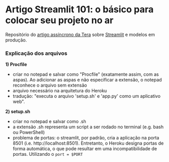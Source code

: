 # Artigo Streamlit 101: o básico para colocar seu projeto no ar
Repositório do [artigo assíncrono da Tera](https://medium.com/@rknagao/streamlit-101-o-b%C3%A1sico-para-colocar-seu-projeto-no-ar-38a71bd641eb) sobre [Streamlit](https://www.streamlit.io/) e modelos em produção.


### Explicação dos arquivos

**1) Procfile**
* criar no notepad e salvar como "Procfile" (exatamente assim, com as aspas). Ao adicionar as aspas e não especificar a extensão, o notepad reconhece o arquivo sem extensão
* arquivo necessário na arquitetura do Heroku
* tradução: "executa o arquivo 'setup.sh' e 'app.py' como um aplicativo web".

**2) setup.sh**
* criar no notepad e salvar como .sh
* a extensão .sh representa um script a ser rodado no terminal (e.g. bash ou PowerShell)
* problema de portas: o streamlit, por padrão, cria a aplicação na porta 8501 (i.e. http://localhost:8501). Entretanto, o Heroku designa portas de forma automática, o que pode resultar em uma incompatibilidade de portas. Utilizando o `port = $PORT`
